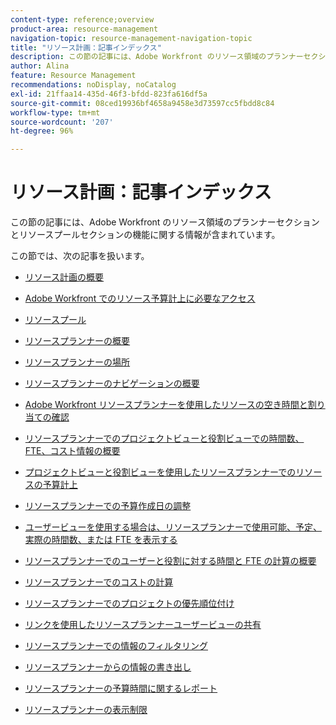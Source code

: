 ```yaml
---
content-type: reference;overview
product-area: resource-management
navigation-topic: resource-management-navigation-topic
title: "リソース計画：記事インデックス"
description: この節の記事には、Adobe Workfront のリソース領域のプランナーセクションとリソースプールセクションの機能に関する情報が含まれています。
author: Alina
feature: Resource Management
recommendations: noDisplay, noCatalog
exl-id: 21ffaa14-435d-46f3-bfdd-823fa616df5a
source-git-commit: 08ced19936bf4658a9458e3d73597cc5fbdd8c84
workflow-type: tm+mt
source-wordcount: '207'
ht-degree: 96%

---
```


# リソース計画：記事インデックス

<!-- Audited: 2/2024 -->

この節の記事には、Adobe Workfront のリソース領域のプランナーセクションとリソースプールセクションの機能に関する情報が含まれています。

この節では、次の記事を扱います。

* [リソース計画の概要](../../resource-mgmt/resource-planning/get-started-resource-planning.md)
* [Adobe Workfront でのリソース予算計上に必要なアクセス](../../resource-mgmt/resource-planning/access-needed-to-budget-resources.md)
* [リソースプール](../../resource-mgmt/resource-planning/resource-pools/resource-pools.md)
* [リソースプランナーの概要](../../resource-mgmt/resource-planning/get-started-resource-planner.md)
* [リソースプランナーの場所](../../resource-mgmt/resource-planning/locate-resource-planner.md)
* [リソースプランナーのナビゲーションの概要](../../resource-mgmt/resource-planning/resource-planner-navigation.md)
* [Adobe Workfront リソースプランナーを使用したリソースの空き時間と割り当ての確認](../../resource-mgmt/resource-planning/resource-availability-allocation-resource-planner.md)
* [リソースプランナーでのプロジェクトビューと役割ビューでの時間数、FTE、コスト情報の概要](../../resource-mgmt/resource-planning/overview-of-planner-hour-fte-cost-information-in-role-project-views.md)
* [プロジェクトビューと役割ビューを使用したリソースプランナーでのリソースの予算計上](../../resource-mgmt/resource-planning/budget-resources-project-role-views-resource-planner.md)
* [リソースプランナーでの予算作成日の調整](../../resource-mgmt/resource-planning/adjust-budgeting-dates.md)
* [ユーザービューを使用する場合は、リソースプランナーで使用可能、予定、実際の時間数、または FTE を表示する](../../resource-mgmt/resource-planning/view-hours-fte-user-view-resource-planner.md)
* [リソースプランナーでのユーザーと役割に対する時間と FTE の計算の概要](../../resource-mgmt/resource-planning/calculate-hours-fte-for-users-roles-resource-planner.md)
* [リソースプランナーでのコストの計算](../../resource-mgmt/resource-planning/calculate-costs-resource-planner.md)
* [リソースプランナーでのプロジェクトの優先順位付け](../../resource-mgmt/resource-planning/prioritize-projects-resource-planner.md)
* [リンクを使用したリソースプランナーユーザービューの共有](../../resource-mgmt/resource-planning/share-resource-planner-with-link.md)
* [リソースプランナーでの情報のフィルタリング](../../resource-mgmt/resource-planning/filter-resource-planner.md)
* [リソースプランナーからの情報の書き出し](../../resource-mgmt/resource-planning/export-resource-planner.md)
* [リソースプランナーの予算時間に関するレポート](../../resource-mgmt/resource-planning/report-on-budgeted-hours.md)
* [リソースプランナーの表示制限](../../resource-mgmt/resource-planning/resource-planner-display-limitations.md)

  <!--
  <li data-mc-conditions="QuicksilverOrClassic.Draft mode"><a href="../../resource-mgmt/resource-planning/track-user-utilization.md" class="MCXref xref" xrefformat="{para}">Track User Utilization information</a> </li>
  -->

  <!--
  <li data-mc-conditions="QuicksilverOrClassic.Draft mode"><a href="../../resource-mgmt/resource-planning/budget-by-project-resource-planner-d.md" class="MCXref xref" xrefformat="{para}">Budget resources by project in the Resource Planner</a> </li>
  -->

  <!--
  <li data-mc-conditions="QuicksilverOrClassic.Draft mode"><a href="../../resource-mgmt/resource-planning/budget-by-role-resource-planner-d.md" class="MCXref xref" xrefformat="{para}">Budget resources by role in the Resource Planner </a> </li>
  -->

  <!--
  <li data-mc-conditions="QuicksilverOrClassic.Draft mode"><a href="../../resource-mgmt/resource-planning/view-projects-roles-users-resource-planner.md" class="MCXref xref" xrefformat="{para}">View projects, roles, and users using the Resource Planner</a> </li>
  -->

  <!--
  <li data-mc-conditions="QuicksilverOrClassic.Draft mode"><a href="../../resource-mgmt/resource-planning/manage-resource-planner-d.md" class="MCXref xref" xrefformat="{para}">Manage resources in the Resource Planner</a> </li>
  -->

  <!--
  <li data-mc-conditions="QuicksilverOrClassic.Draft mode"><a href="../../resource-mgmt/resource-planning/resource-planner-overview-d.md" class="MCXref xref" xrefformat="{para}">Overview of the areas of the Resource Planner</a> </li>
  -->
